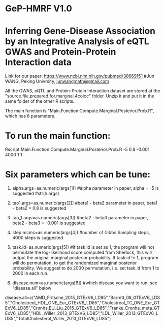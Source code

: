 # GeP-HMRF V1.0

# Inferring Gene-Disease Association by an Integrative Analysis of eQTL GWAS and Protein-Protein Interaction data
Link for our paper: https://www.ncbi.nlm.nih.gov/pubmed/30669151
#Jun WANG, Peking Univrsity, junwangmath@gmail.com

All the GWAS, eQTL and Protein-Protein Interaction dataset are stored at the "source.file.prepared.for.marginal.4coloc" folder. Unzip it and put it in the same folder of the other R scripts.

The main function is "Main.Function.Compute.Marginal.Posterior.Prob.R", which has 6 parameters.

# To run the main function:
   Rscript Main.Function.Compute.Marginal.Posterior.Prob.R -5 0.8 -0.001 4000 1 1
   
# Six parameters which can be tune: 

1) alpha.args=as.numeric(args[1]) 
#alpha parameter in paper, alpha = -5 is suggested #str(h.args) 

2) tao1.args=as.numeric(args[2]) 
#beta1 - beta2 parameter in paper, beta1 - beta2 = 0.8 is suggested 

3) tao_1.args=as.numeric(args[3])
#beta2 - beta3 parameter in paper, beta2 - beta3 = -0.001 is suggested 

4) step.mcmc=as.numeric(args[4])
#number of Gibbs Sampling steps, 4000 steps is suggested 

5) task.id=as.numeric(args[5]) 
#if task.id is set as 1, the program will not permutate the log-likelihood score computed from Sherlock, this will output the original marginal posterior probability. If task.id != 1, program will do permutation, to get the randomized marginal posterior probability. We suggest to do 2000 permutation, i.e. set task.id from 1 to 2000 in each run.

6) disease.num=as.numeric(args[6]) 
#which disease you want to run, see "disease.all" below

disease.all=c("AMD_Fritsche_2015_GTExV6_LD85","Barrett_08_GTExV6_LD85","Cholestreol_HDL_ONE_Eur_GTExV6_LD85","Cholestreol_TC_ONE_Eur_GTExV6_LD85","Cronhs.EU_Liu_2015_GTExV6_LD85","Franke_Cronhs_meta_GTExV6_LD85","HDL_Willer_2013_GTExV6_LD85","LDL_Willer_2013_GTExV6_LD85","TotalCholesterol_Willer_2013_GTExV6_LD85") 

